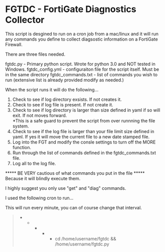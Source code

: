 # FGTDC - FortiGate Diagnostics Collector
This script is desgined to run on a cron job from a mac/linux and it will run any commands you define to 
collect diagsostic information on a FortiGate Firewall.

There are three files needed.

fgtdc.py - Primary python script.  Wrote for python 3.0 and NOT tested in Windows.
fgtdc_config.yml - configuraiton file for the script itself.  Must be in the same directory
fgtdc_commands.txt - list of commands you wish to run (extensive list is already provided modify as needed.)

When the script runs it will do the following...

1. Check to see if log directory exsists. If not creates it.
2. Check to see if log file is present. If not create it.
3. Check to see if log directory is larger than size defined in yaml if so will exit.  If not moves forward.  
    *This is a safe guard to prevent the script from over runnning the file system.
4. Check to see if the log file is larger than your file limit size defined in yaml.  If yes it will move the current file to a new date stamped file.
5. Log into the FGT and modify the consle settings to turn off the MORE function.
6. Run through the list of commands defined in the fgtdc_commands.txt file.
7. Log all to the log file.

***** BE VERY cautious of what commands you put in the file ***** Because it will blindly execute them.

I highly suggest you only use "get" and "diag" commands.

I used the following cron to run...

This will run every minute, you can of course change that interval.

> * * * * * cd /home/username/fgtdc && /home/username/fgtdc.py
